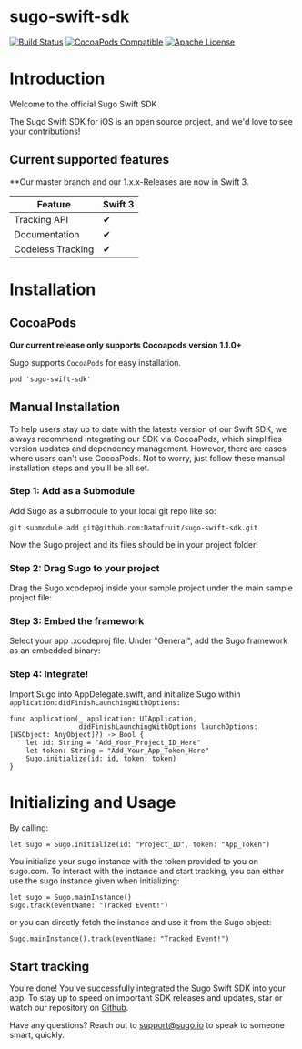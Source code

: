 # sugo-swift-sdk


[![Build Status](https://travis-ci.org/Datafruit/sugo-swift-sdk.svg?branch=master)](https://travis-ci.org/Datafruit/sugo-swift-sdk)
[![CocoaPods Compatible](http://img.shields.io/cocoapods/v/sugo-swift-sdk.svg)](https://cocoapods.org/pods/sugo-swift-sdk)
[![Apache License](http://img.shields.io/cocoapods/l/sugo-swift-sdk.svg)](https://github.com/Datafruit/sugo-swift-sdk/blob/master/LICENSE)

# Introduction

Welcome to the official Sugo Swift SDK

The Sugo Swift SDK for iOS is an open source project, and we'd love to see your contributions! 
<!-- 
If you are using Objective-C, we recommend using our **[Objective-C Library](https://github.com/sugo/sugo-iphone)**.
 -->
## Current supported features

**Our master branch and our 1.x.x-Releases are now in Swift 3.

| Feature      | Swift 3 | 
| -------      | ------------- | 
| Tracking API |       ✔       |
| Documentation|       ✔       |
| Codeless Tracking |       ✔        |
# Installation

## CocoaPods

**Our current release only supports Cocoapods version 1.1.0+**

Sugo supports `CocoaPods` for easy installation.
<!-- To Install, see our **[swift integration guide »](https://sugo.com/help/reference/swift)** -->

`pod 'sugo-swift-sdk'`
<!-- 
## Carthage

Sugo also supports `Carthage` to package your dependencies as a framework. Include the following dependency in your Cartfile:

`github "sugo/sugo-swift-sdk"`

Check out the **[Carthage docs »](https://github.com/Carthage/Carthage#if-youre-building-for-ios-tvos-or-watchos)** for more info. 
 -->
## Manual Installation

To help users stay up to date with the latests version of our Swift SDK, we always recommend integrating our SDK via CocoaPods, which simplifies version updates and dependency management. However, there are cases where users can't use CocoaPods. Not to worry, just follow these manual installation steps and you'll be all set.

### Step 1: Add as a Submodule

Add Sugo as a submodule to your local git repo like so:

```
git submodule add git@github.com:Datafruit/sugo-swift-sdk.git
```

Now the Sugo project and its files should be in your project folder! 

### Step 2: Drag Sugo to your project

Drag the Sugo.xcodeproj inside your sample project under the main sample project file:

<!-- ![alt text](http://images.mxpnl.com/docs/2016-07-19%2023:34:02.724663-Screen%20Shot%202016-07-19%20at%204.33.34%20PM.png) -->

### Step 3: Embed the framework

Select your app .xcodeproj file. Under "General", add the Sugo framework as an embedded binary:

<!-- ![alt text](http://images.mxpnl.com/docs/2016-07-19%2023:31:29.237158-add_framework.png) -->

### Step 4: Integrate!

Import Sugo into AppDelegate.swift, and initialize Sugo within `application:didFinishLaunchingWithOptions:`
<!-- ![alt text](http://images.mxpnl.com/docs/2016-07-19%2023:27:03.724972-Screen%20Shot%202016-07-18%20at%207.16.51%20PM.png) -->

```
func application(_ application: UIApplication,
                 didFinishLaunchingWithOptions launchOptions: [NSObject: AnyObject]?) -> Bool {
    let id: String = "Add_Your_Project_ID_Here"
    let token: String = "Add_Your_App_Token_Here"
    Sugo.initialize(id: id, token: token)
}
```

# Initializing and Usage

By calling:
```
let sugo = Sugo.initialize(id: "Project_ID", token: "App_Token")
```

You initialize your sugo instance with the token provided to you on sugo.com.
To interact with the instance and start tracking, you can either use the sugo instance given when initializing:
```
let sugo = Sugo.mainInstance()
sugo.track(eventName: "Tracked Event!")
```
or you can directly fetch the instance and use it from the Sugo object:
```
Sugo.mainInstance().track(eventName: "Tracked Event!")
```

## Start tracking

You're done! You've successfully integrated the Sugo Swift SDK into your app. To stay up to speed on important SDK releases and updates, star or watch our repository on [Github](https://github.com/Datafruit/sugo-swift-sdk.git).

Have any questions? Reach out to [support@sugo.io](mailto:support@sugo.io) to speak to someone smart, quickly.
